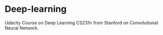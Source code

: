# Deep-learning
Udacity Course on Deep Learning
CS231n from Stanford on Convolutional Neural Network.
